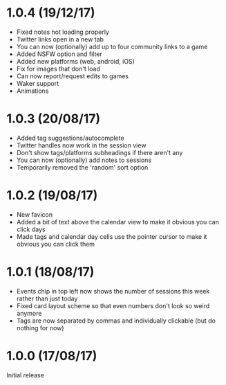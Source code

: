 # 1.0.4 (19/12/17)

* Fixed notes not loading properly
* Twitter links open in a new tab
* You can now (optionally) add up to four community links to a game
* Added NSFW option and filter
* Added new platforms (web, android, iOS)
* Fix for images that don't load
* Can now report/request edits to games
* Waker support
* Animations

# 1.0.3 (20/08/17)

* Added tag suggestions/autocomplete
* Twitter handles now work in the session view
* Don't show tags/platforms subheadings if there aren't any
* You can now (optionally) add notes to sessions
* Temporarily removed the 'random' sort option

# 1.0.2 (19/08/17)

* New favicon
* Added a bit of text above the calendar view to make it obvious you can click days
* Made tags and calendar day cells use the pointer cursor to make it obvious you can click them

# 1.0.1 (18/08/17)

* Events chip in top left now shows the number of sessions this week rather than just today
* Fixed card layout scheme so that even numbers don't look so weird anymore
* Tags are now separated by commas and individually clickable (but do nothing for now)

# 1.0.0 (17/08/17)

Initial release

